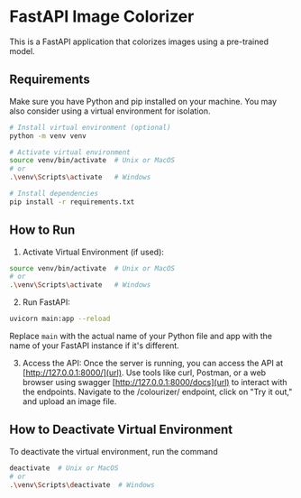 # FastAPI Image Colorizer

This is a FastAPI application that colorizes images using a pre-trained model.

## Requirements

Make sure you have Python and pip installed on your machine. You may also consider using a virtual environment for isolation.

```bash
# Install virtual environment (optional)
python -m venv venv

# Activate virtual environment
source venv/bin/activate  # Unix or MacOS
# or
.\venv\Scripts\activate   # Windows

# Install dependencies
pip install -r requirements.txt
```

## How to Run
1. Activate Virtual Environment (if used):
```bash
source venv/bin/activate  # Unix or MacOS
# or
.\venv\Scripts\activate   # Windows
```

2. Run FastAPI:
```bash
uvicorn main:app --reload
```
Replace `main` with the actual name of your Python file and app with the name of your FastAPI instance if it's different.

3. Access the API:
Once the server is running, you can access the API at [http://127.0.0.1:8000/](url). Use tools like curl, Postman, or a web browser using swagger [http://127.0.0.1:8000/docs](url)  to interact with the endpoints. Navigate to the /colourizer/ endpoint, click on "Try it out," and upload an image file.

## How to Deactivate Virtual Environment
To deactivate the virtual environment, run the command
```bash
deactivate  # Unix or MacOS
# or
.\venv\Scripts\deactivate  # Windows
```
